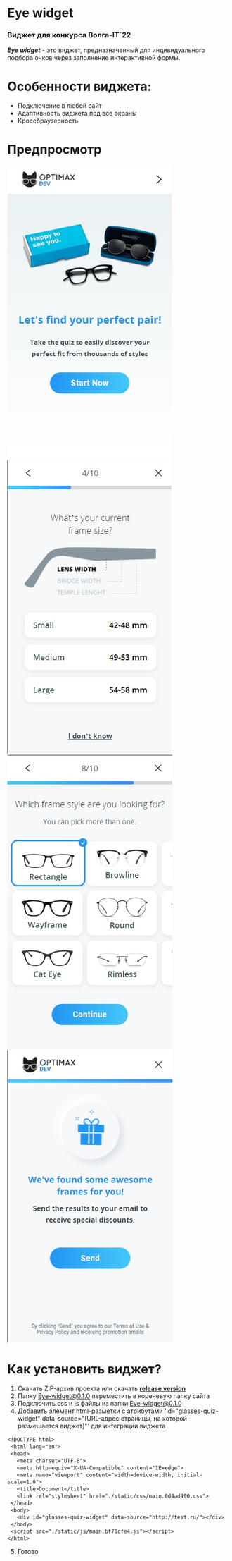 # Eye widget
 ### Виджет для конкурса Волга-IT`22
 
***Eye widget*** - это виджет, предназначенный для индивидуального подбора очков через заполнение интерактивной формы.

# Особенности виджета:

 * Подключение в любой сайт
 * Адаптивность виджета под все экраны
 * Кроссбраузерность

# Предпросмотр

<img src="/previews/mainScreen.jpg"> <img src="/previews/fourScreen.jpg"> 
<img src="/previews/sliderScreen.jpg"> <img src="/previews/finishScreen.jpg">

# Как установить виджет?

 1. Скачать ZIP-архив проекта или скачать **[release version](https://disk.yandex.ru/d/Aw7m3SyqmGFAWQ)**
 2. Папку Eye-widget@0.1.0 переместить в кореневую папку сайта
 3. Подключить css и js файлы из папки Eye-widget@0.1.0
 4. Добавить элемент html-разметки с атрибутами 'id="glasses-quiz-widget" data-source="[URL-адрес страницы, на которой размещается виджет]"' для интеграции виджета
 ```
 <!DOCTYPE html>
  <html lang="en">
  <head>
    <meta charset="UTF-8">
    <meta http-equiv="X-UA-Compatible" content="IE=edge">
    <meta name="viewport" content="width=device-width, initial-scale=1.0">
    <title>Document</title>
    <link rel="stylesheet" href="./static/css/main.6d4ad490.css">
  </head>
  <body>
    <div id="glasses-quiz-widget" data-source="http://test.ru/"></div>
  </body>
  <script src="./static/js/main.bf70cfe4.js"></script>
</html>
```
 5. Готово
